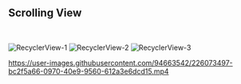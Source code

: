 ## Scrolling View

<br>

![RecyclerView-1](https://user-images.githubusercontent.com/94663542/226073484-caf9a6f7-c92e-40bc-824c-44a4961f4690.png)
![RecyclerView-2](https://user-images.githubusercontent.com/94663542/226073488-0bddb9e6-9e21-4ed1-b702-dd4df6d27893.png)
![RecyclerView-3](https://user-images.githubusercontent.com/94663542/226073494-f5ed7f1a-2f4f-475f-b845-69450af861b5.png)

https://user-images.githubusercontent.com/94663542/226073497-bc2f5a66-0970-40e9-9560-612a3e6dcd15.mp4
